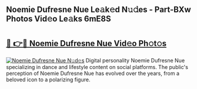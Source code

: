 ## Noemie Dufresne Nue Le𝚊k𝚎d N𝚞𝚍es - Part-BXw Photos Vid𝚎o Le𝚊ks 6mE8S

# <h2><a href="http://fb41n0w.evod.top/?m=Noemie+Dufresne+Nue">🔗 👉🔴 Noemie Dufresne Nue Vid𝚎o Ph𝚘t𝚘s</a></h2>

[![Noemie Dufresne Nue N𝚞d𝚎s](https://i.imgur.com/8V9OHl7.gif)](http://fb41n0w.evod.top/?m=Noemie+Dufresne+Nue)
Digital personality Noemie Dufresne Nue specializing in dance and lifestyle content on social platforms. The public's perception of Noemie Dufresne Nue has evolved over the years, from a beloved icon to a polarizing figure. 

